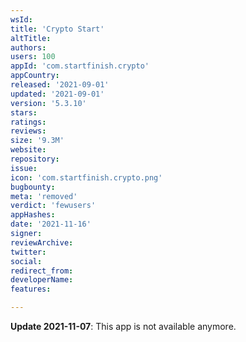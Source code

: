 ```yaml
---
wsId: 
title: 'Crypto Start'
altTitle: 
authors: 
users: 100
appId: 'com.startfinish.crypto'
appCountry: 
released: '2021-09-01'
updated: '2021-09-01'
version: '5.3.10'
stars: 
ratings: 
reviews: 
size: '9.3M'
website: 
repository: 
issue: 
icon: 'com.startfinish.crypto.png'
bugbounty: 
meta: 'removed'
verdict: 'fewusers'
appHashes: 
date: '2021-11-16'
signer: 
reviewArchive: 
twitter: 
social: 
redirect_from: 
developerName: 
features: 

---
```


**Update 2021-11-07**: This app is not available anymore.

